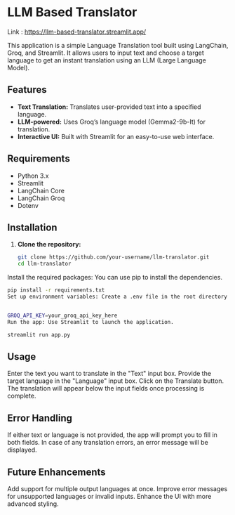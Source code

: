 # LLM Based Translator

Link : https://llm-based-translator.streamlit.app/

This application is a simple Language Translation tool built using LangChain, Groq, and Streamlit. It allows users to input text and choose a target language to get an instant translation using an LLM (Large Language Model).

## Features
- **Text Translation:** Translates user-provided text into a specified language.
- **LLM-powered:** Uses Groq’s language model (Gemma2-9b-It) for translation.
- **Interactive UI:** Built with Streamlit for an easy-to-use web interface.

## Requirements
- Python 3.x
- Streamlit
- LangChain Core
- LangChain Groq
- Dotenv

## Installation

1. **Clone the repository:**
   ```bash
   git clone https://github.com/your-username/llm-translator.git
   cd llm-translator

Install the required packages: You can use pip to install the dependencies.

```bash
pip install -r requirements.txt
Set up environment variables: Create a .env file in the root directory and add your Groq API key:
```
```bash

GROQ_API_KEY=your_groq_api_key_here
Run the app: Use Streamlit to launch the application.
```
```bash
streamlit run app.py
```
## Usage
Enter the text you want to translate in the "Text" input box.
Provide the target language in the "Language" input box.
Click on the Translate button.
The translation will appear below the input fields once processing is complete.
## Error Handling
If either text or language is not provided, the app will prompt you to fill in both fields. In case of any translation errors, an error message will be displayed.

## Future Enhancements
Add support for multiple output languages at once.
Improve error messages for unsupported languages or invalid inputs.
Enhance the UI with more advanced styling.
